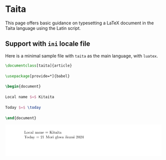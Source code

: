 # Taita

This page offers basic guidance on typesetting a LaTeX document in the
Taita language using the Latin script.

## Support with `ini` locale file

Here is a minimal sample file with `taita` as the main language, with `luatex`.

```tex
\documentclass[taita]{article}

\usepackage[provide=*]{babel}

\begin{document}

Local name $=$ Kitaita

Today $=$ \today

\end{document}
```

![](../media/locale-taita.png)